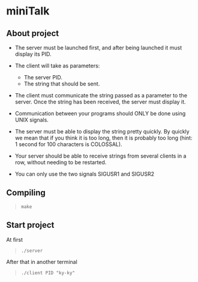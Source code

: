 # miniTalk

## About project
* The server must be launched first, and after being launched it must display its PID.

* The client will take as parameters:
  * The server PID.
  * The string that should be sent.

* The client must communicate the string passed as a parameter to the server. Once the string has been received, the server must display it.
* Communication between your programs should ONLY be done using UNIX signals.
* The server must be able to display the string pretty quickly. By quickly we mean that if you think it is too long, then it is probably too long (hint: 1 second for 100 characters is COLOSSAL).
* Your server should be able to receive strings from several clients in a row, without needing to be restarted.
* You can only use the two signals SIGUSR1 and SIGUSR2

## Compiling
> ` make `
## Start project
At first
> ` ./server `

After that in another terminal
> ` ./client PID "ky-ky" `

